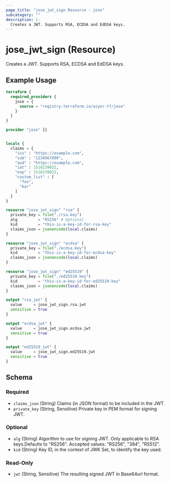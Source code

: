 ```yaml
---
page_title: "jose_jwt_sign Resource - jose"
subcategory: ""
description: |-
  Creates a JWT. Supports RSA, ECDSA and EdDSA keys.
---
```


# jose_jwt_sign (Resource)

Creates a JWT. Supports RSA, ECDSA and EdDSA keys.


## Example Usage

```terraform
terraform {
  required_providers {
    jose = {
      source = "registry.terraform.io/aiyor-tf/jose"
    }
  }
}

provider "jose" {}


locals {
  claims = {
    "iss" : "https://example.com",
    "sub" : "1234567890",
    "aud" : "https://example.com",
    "iat" : 1516239022,
    "exp" : 1516239022,
    "custom_list" : [
      "foo",
      "bar"
    ]
  }
}

resource "jose_jwt_sign" "rsa" {
  private_key = file("./rsa.key")
  alg         = "RS256" # Optional
  kid         = "this-is-a-key-id-for-rsa-key"
  claims_json = jsonencode(local.claims)
}

resource "jose_jwt_sign" "ecdsa" {
  private_key = file("./ecdsa.key")
  kid         = "this-is-a-key-id-for-ecdsa-key"
  claims_json = jsonencode(local.claims)
}

resource "jose_jwt_sign" "ed25519" {
  private_key = file("./ed25519.key")
  kid         = "this-is-a-key-id-for-ed25519-key"
  claims_json = jsonencode(local.claims)
}

output "rsa_jwt" {
  value     = jose_jwt_sign.rsa.jwt
  sensitive = true
}

output "ecdsa_jwt" {
  value     = jose_jwt_sign.ecdsa.jwt
  sensitive = true
}

output "ed25519_jwt" {
  value     = jose_jwt_sign.ed25519.jwt
  sensitive = true
}
```

<!-- schema generated by tfplugindocs -->
## Schema

### Required

- `claims_json` (String) Claims (in JSON format) to be included in the JWT.
- `private_key` (String, Sensitive) Private key in PEM format for signing JWT.

### Optional

- `alg` (String) Algorithm to use for signing JWT. Only applicable to RSA keys.Defaults to "RS256".  Accepted values: "RS256", "384", "RS512".
- `kid` (String) Key ID, in the context of JWK Set, to identify the key used.

### Read-Only

- `jwt` (String, Sensitive) The resulting signed JWT in Base64url format.